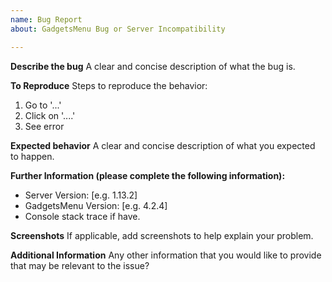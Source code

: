```yaml
---
name: Bug Report
about: GadgetsMenu Bug or Server Incompatibility

---
```


**Describe the bug**
A clear and concise description of what the bug is.

**To Reproduce**
Steps to reproduce the behavior:
1. Go to '...'
2. Click on '....'
3. See error

**Expected behavior**
A clear and concise description of what you expected to happen.

**Further Information (please complete the following information):**
 - Server Version: [e.g. 1.13.2]
 - GadgetsMenu Version: [e.g. 4.2.4]
 - Console stack trace if have.

**Screenshots**
If applicable, add screenshots to help explain your problem.

**Additional Information**
Any other information that you would like to provide that may be relevant to the issue?
